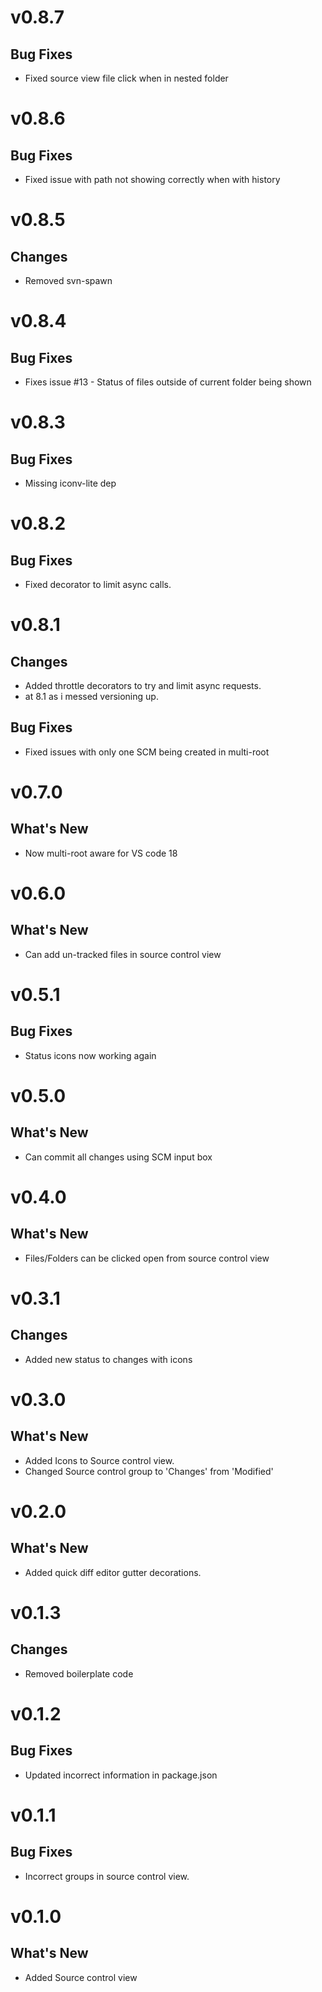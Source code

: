 **v0.8.7**
=============================================

## Bug Fixes
  - Fixed source view file click when in nested folder

**v0.8.6**
=============================================

## Bug Fixes
  - Fixed issue with path not showing correctly when with history

**v0.8.5**
=============================================

## Changes
  - Removed svn-spawn

**v0.8.4**
=============================================

## Bug Fixes
  - Fixes issue #13 - Status of files outside of current folder being shown

**v0.8.3**
=============================================

## Bug Fixes
  - Missing iconv-lite dep

**v0.8.2**
=============================================

## Bug Fixes
  - Fixed decorator to limit async calls.

**v0.8.1**
=============================================

## Changes
  - Added throttle decorators to try and limit async requests.
  - at 8.1 as i messed versioning up.

## Bug Fixes
  - Fixed issues with only one SCM being created in multi-root

**v0.7.0**
=============================================

## What's New
  - Now multi-root aware for VS code 18

**v0.6.0**
=============================================

## What's New
  - Can add un-tracked files in source control view

**v0.5.1**
=============================================

## Bug Fixes
  - Status icons now working again

**v0.5.0**
=============================================

## What's New
  - Can commit all changes using SCM input box

**v0.4.0**
=============================================

## What's New
  - Files/Folders can be clicked open from source control view

**v0.3.1**
=============================================

## Changes
  - Added new status to changes with icons

**v0.3.0**
=============================================

## What's New
  - Added Icons to Source control view.
  - Changed Source control group to 'Changes' from 'Modified'

**v0.2.0**
=============================================

## What's New
  - Added quick diff editor gutter decorations.

**v0.1.3**
=============================================

## Changes
  - Removed boilerplate code

**v0.1.2**
=============================================

## Bug Fixes
  - Updated incorrect information in package.json

**v0.1.1**
=============================================

## Bug Fixes
  - Incorrect groups in source control view.

**v0.1.0**
=============================================

## What's New
  - Added Source control view
